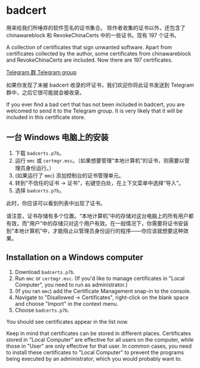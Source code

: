 # badcert

用来给我们所唾弃的软件签名的证书集合。
除作者收集的证书以外，还包含了 chinawareblock 和 RevokeChinaCerts 中的一些证书。现有 197 个证书。

A collection of certificates that sign unwanted software.
Apart from certificates collected by the author, some certificates from chinawareblock and RevokeChinaCerts are included. Now there are 197 certificates.

[Telegram 群 Telegram group](https://t.me/badcert)

如果你发现了未被 badcert 收录的坏证书，我们欢迎你将此证书发送到 Telegram 群中，之后它很可能就会被收录。

If you ever find a bad cert that has not been included in badcert, you are welcomed to send it to the Telegram group. It is very likely that it will be included in this certificate store.

## 一台 Windows 电脑上的安装

1. 下载 `badcerts.p7b`。
1. 运行 `mmc` 或 `certmgr.msc`。（如果想要管理“本地计算机”的证书，则需要以管理员身份运行。）
1. (如果运行了 `mmc`) 添加控制台的证书管理单元。
1. 转到“不信任的证书 → 证书”，右键空白处，在上下文菜单中选择“导入”。
1. 选择 `badcerts.p7b`。

此时，你应该可以看到列表中出现了证书。

请注意，证书存储有多个位置。“本地计算机”中的存储对这台电脑上的所有用户都有效，而“用户”中的存储只对这个用户有效。在一般情况下，你需要将证书安装到“本地计算机”中，才能阻止以管理员身份运行的程序——你应该就想要这种效果。

## Installation on a Windows computer

1. Download `badcerts.p7b`.
1. Run `mmc` or `certmgr.msc`. (If you'd like to manage certificates in "Local Computer", you need to run as administrator.)
1. (If you ran `mmc`) add the Certificate Management snap-in to the console.
1. Navigate to "Disallowed → Certificates", right-click on the blank space and choose "Import" in the context menu.
1. Choose `badcerts.p7b`.

You should see certificates appear in the list now.

Keep in mind that certificates can be stored in different places. Certificates stored in "Local Computer" are effective for all users on the computer, while those in "User" are only effective for that user. In common cases, you need to install these certificates to "Local Computer" to prevent the programs being executed by an administrator, which you would probably want to.
